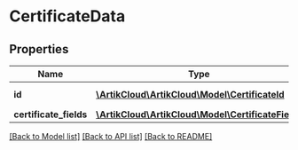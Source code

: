 # CertificateData

## Properties
Name | Type | Description | Notes
------------ | ------------- | ------------- | -------------
**id** | [**\ArtikCloud\ArtikCloud\Model\CertificateId**](CertificateId.md) | certificate id | [optional] 
**certificate_fields** | [**\ArtikCloud\ArtikCloud\Model\CertificateFields**](CertificateFields.md) |  | [optional] 

[[Back to Model list]](../README.md#documentation-for-models) [[Back to API list]](../README.md#documentation-for-api-endpoints) [[Back to README]](../README.md)


